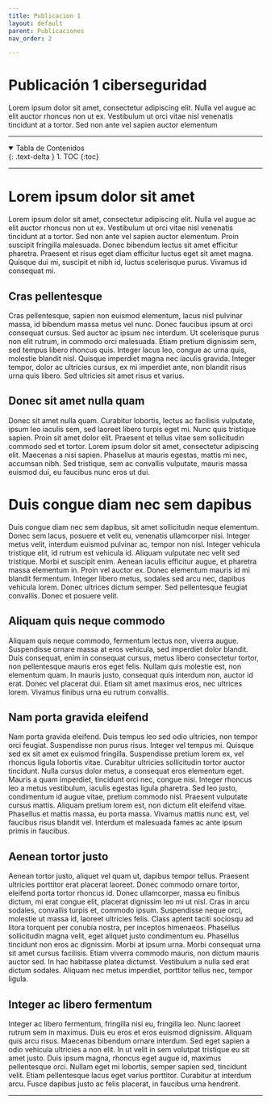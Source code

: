 ```yaml
---
title: Publicacion 1
layout: default
parent: Publicaciones
nav_order: 2

---
```


# Publicación 1 ciberseguridad

Lorem ipsum dolor sit amet, consectetur adipiscing elit. Nulla vel augue ac elit auctor rhoncus non ut ex. Vestibulum ut orci vitae nisl venenatis tincidunt at a tortor. Sed non ante vel sapien auctor elementum

---

<details open markdown="block">
  <summary>Tabla de Contenidos</summary>
  {: .text-delta }
1. TOC
{:toc}
</details>

---

# Lorem ipsum dolor sit amet
Lorem ipsum dolor sit amet, consectetur adipiscing elit. Nulla vel augue ac elit auctor rhoncus non ut ex. Vestibulum ut orci vitae nisl venenatis tincidunt at a tortor. Sed non ante vel sapien auctor elementum. Proin suscipit fringilla malesuada. Donec bibendum lectus sit amet efficitur pharetra. Praesent et risus eget diam efficitur luctus eget sit amet magna. Quisque dui mi, suscipit et nibh id, luctus scelerisque purus. Vivamus id consequat mi.

## Cras pellentesque
Cras pellentesque, sapien non euismod elementum, lacus nisl pulvinar massa, id bibendum massa metus vel nunc. Donec faucibus ipsum at orci consequat cursus. Sed auctor ac ipsum nec interdum. Ut scelerisque purus non elit rutrum, in commodo orci malesuada. Etiam pretium dignissim sem, sed tempus libero rhoncus quis. Integer lacus leo, congue ac urna quis, molestie blandit nisl. Quisque imperdiet magna nec iaculis gravida. Integer tempor, dolor ac ultricies cursus, ex mi imperdiet ante, non blandit risus urna quis libero. Sed ultricies sit amet risus et varius.

## Donec sit amet nulla quam
Donec sit amet nulla quam. Curabitur lobortis, lectus ac facilisis vulputate, ipsum leo iaculis sem, sed laoreet libero turpis eget mi. Nunc quis tristique sapien. Proin sit amet dolor elit. Praesent et tellus vitae sem sollicitudin commodo sed et tortor. Lorem ipsum dolor sit amet, consectetur adipiscing elit. Maecenas a nisi sapien. Phasellus at mauris egestas, mattis mi nec, accumsan nibh. Sed tristique, sem ac convallis vulputate, mauris massa euismod dui, eu faucibus nunc eros ut dui.

# Duis congue diam nec sem dapibus
Duis congue diam nec sem dapibus, sit amet sollicitudin neque elementum. Donec sem lacus, posuere et velit eu, venenatis ullamcorper nisi. Integer metus velit, interdum euismod pulvinar ac, tempor non nisl. Integer vehicula tristique elit, id rutrum est vehicula id. Aliquam vulputate nec velit sed tristique. Morbi et suscipit enim. Aenean iaculis efficitur augue, et pharetra massa elementum in. Proin vel auctor ex. Donec elementum mauris id mi blandit fermentum. Integer libero metus, sodales sed arcu nec, dapibus vehicula lorem. Donec ultrices dictum semper. Sed pellentesque feugiat convallis. Donec et posuere velit.

## Aliquam quis neque commodo
Aliquam quis neque commodo, fermentum lectus non, viverra augue. Suspendisse ornare massa at eros vehicula, sed imperdiet dolor blandit. Duis consequat, enim in consequat cursus, metus libero consectetur tortor, non pellentesque mauris eros eget felis. Nullam quis molestie est, non elementum quam. In mauris justo, consequat quis interdum non, auctor id erat. Donec vel placerat dui. Etiam sit amet maximus eros, nec ultrices lorem. Vivamus finibus urna eu rutrum convallis.

## Nam porta gravida eleifend
Nam porta gravida eleifend. Duis tempus leo sed odio ultricies, non tempor orci feugiat. Suspendisse non purus risus. Integer vel tempus mi. Quisque sed ex sit amet ex euismod fringilla. Suspendisse pretium lorem ex, vel rhoncus ligula lobortis vitae. Curabitur ultricies sollicitudin tortor auctor tincidunt. Nulla cursus dolor metus, a consequat eros elementum eget. Mauris a quam imperdiet, tincidunt orci nec, congue nisi. Integer rhoncus leo a metus vestibulum, iaculis egestas ligula pharetra. Sed leo justo, condimentum id augue vitae, pretium commodo nisl. Praesent vulputate cursus mattis. Aliquam pretium lorem est, non dictum elit eleifend vitae. Phasellus et mattis massa, eu porta massa. Vivamus mattis nunc est, vel faucibus risus blandit vel. Interdum et malesuada fames ac ante ipsum primis in faucibus.

## Aenean tortor justo
Aenean tortor justo, aliquet vel quam ut, dapibus tempor tellus. Praesent ultricies porttitor erat placerat laoreet. Donec commodo ornare tortor, eleifend porta tortor rhoncus id. Donec ullamcorper, massa eu finibus dictum, mi erat congue elit, placerat dignissim leo mi ut nisl. Cras in arcu sodales, convallis turpis et, commodo ipsum. Suspendisse neque orci, molestie ut massa id, laoreet ultricies felis. Class aptent taciti sociosqu ad litora torquent per conubia nostra, per inceptos himenaeos. Phasellus sollicitudin magna velit, eget aliquet justo condimentum eu. Phasellus tincidunt non eros ac dignissim. Morbi at ipsum urna. Morbi consequat urna sit amet cursus facilisis. Etiam viverra commodo mauris, non dictum mauris auctor sed. In hac habitasse platea dictumst. Vestibulum a nulla sed erat dictum sodales. Aliquam nec metus imperdiet, porttitor tellus nec, tempor ligula.

## Integer ac libero fermentum
Integer ac libero fermentum, fringilla nisi eu, fringilla leo. Nunc laoreet rutrum sem in maximus. Duis eu eros et eros euismod dignissim. Aliquam quis arcu risus. Maecenas bibendum ornare interdum. Sed eget sapien a odio vehicula ultricies a non elit. In ut velit in sem volutpat tristique eu sit amet justo. Duis ipsum magna, rhoncus eget augue id, maximus pellentesque orci. Nullam eget mi lobortis, semper sapien sed, tincidunt velit. Etiam pellentesque lacus eget varius porttitor. Curabitur at interdum arcu. Fusce dapibus justo ac felis placerat, in faucibus urna hendrerit.

---